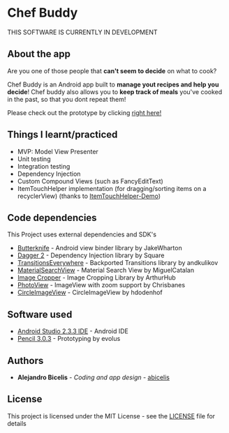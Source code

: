 # Chef Buddy #

THIS SOFTWARE IS CURRENTLY IN DEVELOPMENT


## About the app

Are you one of those people that **can't seem to decide** on what to cook? 

Chef Buddy is an Android app built to **manage yout recipes and help you decide**! Chef buddy also allows you to **keep track of meals** you've cooked in the past, so that you dont repeat them! 

Please check out the prototype by clicking [right here!](https://abicelis.github.io/ChefBuddyPrototype/ "Chef Buddy Prototype")

<!--<a target="_blank" href='https://play.google.com/store/apps/details?id=ve.com.abicelis.chefbuddy&pcampaignid=MKT-Other-global-all-co-prtnr-py-PartBadge-Mar2515-1'><img alt='Get it on Google Play' src='https://play.google.com/intl/en_us/badges/images/generic/en_badge_web_generic.png' width="240px"/></a>

This app features:

- Beautiful Material design!
- Ad-free-->


<!---
## Screenshots
TODO
--->


## Things I learnt/practiced 
- MVP: Model View Presenter
- Unit testing
- Integration testing
- Dependency Injection
- Custom Compound Views (such as FancyEditText)
- ItemTouchHelper implementation (for dragging/sorting items on a recyclerView) (thanks to [ItemTouchHelper-Demo](https://github.com/iPaulPro/Android-ItemTouchHelper-Demo))



## Code dependencies

This Project uses external dependencies and SDK's
* [Butterknife](https://github.com/JakeWharton/butterknife) - Android view binder library by JakeWharton
* [Dagger 2](https://github.com/google/dagger) - Dependency Injection library by Square
* [TransitionsEverywhere](https://github.com/andkulikov/Transitions-Everywhere) - Backported Transitions library by andkulikov
* [MaterialSearchView](https://github.com/MiguelCatalan/MaterialSearchView) - Material Search View by MiguelCatalan
* [Image Cropper](https://github.com/ArthurHub/Android-Image-Cropper) - Image Cropping Library by ArthurHub
* [PhotoView](https://github.com/chrisbanes/PhotoView) - ImageView with zoom support by Chrisbanes
* [CircleImageView](https://github.com/hdodenhof/CircleImageView) - CircleImageView by hdodenhof


## Software used

* [Android Studio 2.3.3 IDE](https://developer.android.com/studio/index.html) - Android IDE
* [Pencil 3.0.3](https://github.com/evolus/pencil) - Prototyping by evolus


## Authors

* **Alejandro Bicelis** - *Coding and app design* - [abicelis](https://github.com/abicelis)


## License

This project is licensed under the MIT License - see the [LICENSE](https://github.com/abicelis/PingWidget/blob/master/LICENSE) file for details

